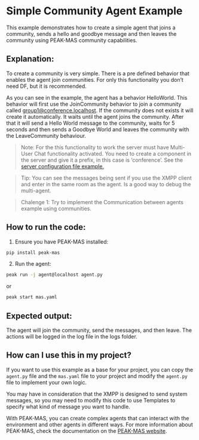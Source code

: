 # Simple Community Agent Example

This example demonstrates how to create a simple agent that joins a community, sends a hello and goodbye message and then leaves the community using PEAK-MAS community capabilities.


## Explanation:


To create a community is very simple. There is a pre defined behavior that enables the agent join communities. For only this functionality you don’t need DF, but it is recommended.

As you can see in the example, the agent has a behavior HelloWorld. This behavior will first use the JoinCommunity behavior to join a community called group1@conference.localhost. If the community does not exists it will create it automatically. It waits until the agent joins the community. After that it will send a Hello World message to the community, waits for 5 seconds and then sends a Goodbye World and leaves the community with the LeaveCommunity behaviour.

> Note: For the this functionality to work the server must have Multi-User Chat functionality activated. You need to create a component in the server and give it a prefix, in this case is ‘conference’. See the [server configuration file example.](https://gecad-group.github.io/peak-mas/xmpp_config.html)

> Tip: You can see the messages being sent if you use the XMPP client and enter in the same room as the agent. Is a good way to debug the multi-agent.

> Chalenge 1: Try to implement the Communication between agents example using communities.

## How to run the code:

1. Ensure you have PEAK-MAS installed:

```bash
pip install peak-mas
```

2. Run the agent:

```bash
peak run -j agent@localhost agent.py
```

or 
    
```bash
peak start mas.yaml
```

## Expected output:

The agent will join the community, send the messages, and then leave. The actions will be logged in the log file in the logs folder.

## How can I use this in my project?

If you want to use this example as a base for your project, you can copy the `agent.py` file and the `mas.yaml` file to your project and modify the `agent.py` file to implement your own logic. 

You may have in consideration that the XMPP is designed to send system messages, so you may need to modify this code to use Templates to specify what kind of message you want to handle.

With PEAK-MAS, you can create complex agents that can interact with the environment and other agents in different ways. For more information about PEAK-MAS, check the documentation on the [PEAK-MAS website](https://gecad-group.github.io/peak-mas/).